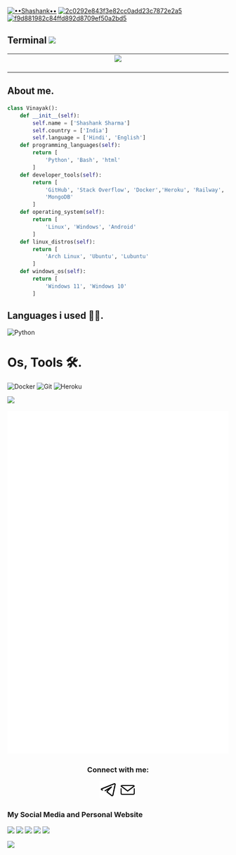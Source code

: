 <a href="https://ibb.co/x661ksC"><img src="https://i.ibb.co/x661ksC/2c5aaf9f229d1146d9ec5371b30d5a32.jpg" alt="••Shashank••" border="0"></a>
<a href="https://ibb.co/GC9JRyn"><img src="https://i.ibb.co/GC9JRyn/2c0292e843f3e82cc0add23c7872e2a5.jpg" alt="2c0292e843f3e82cc0add23c7872e2a5" border="0"></a>
<a href="https://ibb.co/f4Qmw94"><img src="https://i.ibb.co/f4Qmw94/f9d881982c84ffd892d8709ef50a2bd5.jpg" alt="f9d881982c84ffd892d8709ef50a2bd5" border="0"></a>

## Terminal <img src="https://raw.githubusercontent.com/KennedyProject/KEN-UBOT/KEN-UBOT/resources/extras/Kenpurple.gif" width="40px">
<table>
  <td align="center">
    <img src="https://github.com/theshashankk/theshashankk/blob/main/assets/terminal.svg">
    <img width="900" height="1" alt="">
  </td>
</table>

## About me.
```python
class Vinayak():
    def __init__(self):
        self.name = ['Shashank Sharma']
        self.country = ['India']
        self.language = ['Hindi', 'English']
    def programming_languages(self):
        return [
            'Python', 'Bash', 'html'
        ]
    def developer_tools(self):
        return [
            'GitHub', 'Stack Overflow', 'Docker','Heroku', 'Railway', 'Digital Ocean'
            'MongoDB'
        ]
    def operating_system(self):
        return [
            'Linux', 'Windows', 'Android'
        ]
    def linux_distros(self):
        return [
            'Arch Linux', 'Ubuntu', 'Lubuntu'
        ]
    def windows_os(self):
        return [
            'Windows 11', 'Windows 10'
        ]
```

## Languages i used 👨‍💻.

![Python](https://img.shields.io/badge/Python-3776AB?style=for-the-badge&logo=python&logoColor=yellow)

# Os, Tools 🛠️.

![Docker](https://img.shields.io/badge/Docker-2CA5E0?style=for-the-badge&logo=docker&logoColor=white)
![Git](https://img.shields.io/badge/Git-F05032?style=for-the-badge&logo=git&logoColor=white)
![Heroku](https://img.shields.io/badge/Heroku-430098?style=for-the-badge&logo=heroku&logoColor=white)

<a href="theshashank.me"><img src="https://user-images.githubusercontent.com/73097560/115834477-dbab4500-a447-11eb-908a-139a6edaec5c.gif"></a>

<p align="center"><img src="github-metrics.svg" alt="ok vai" /></p>


<h3 align="center">Connect with me:</h3>

<p align="center">
<a href="https://t.me/ix_Shashank"><img src="assets/tg.png" height=40px width=40px alt="tele" /></a>
<a href="https://mail.google.com/mail/u/?authuser=princeivy43@gmail.com"><img src="assets/mail.png" height=40px width=40px alt="hrhe" /></a>
</p>

### My Social Media and Personal Website
<p>
    <a href="http://www.theshashank.me/" target="blank"><img src="https://img.icons8.com/nolan/55/domain.png" /></a>
    <a href="https://www.theshashank.me/" target="blank"><img src="https://img.icons8.com/nolan/55/medium-new.png" /></a>
    <a href="https://t.me/andreobee_xD" target="blank"><img src="https://img.icons8.com/nolan/55/telegram-app.png" /></a>
    <a href="https://instagram.com/maybe_shashank" target="blank"><img src="https://img.icons8.com/nolan/55/instagram-new.png" /></a>
    <a href="https://twitter.com/iX_Shashank" target="blank"><img src="https://img.icons8.com/nolan/55/twitter.png" /></a>
</p>

<a href="theshashank.me"><img src="https://user-images.githubusercontent.com/73097560/115834477-dbab4500-a447-11eb-908a-139a6edaec5c.gif"></a>
